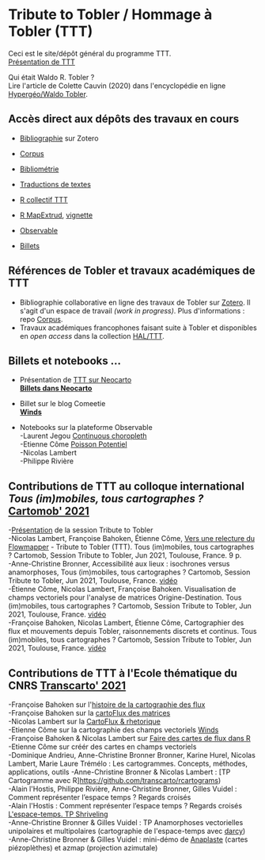 # Tribute to Tobler / Hommage à Tobler (TTT)

Ceci est le site/dépôt général du programme TTT. </br>
[Présentation de TTT](https://geoflowiz.hypotheses.org/ttt-tribute-to-tobler) 

Qui était Waldo R. Tobler ? </br>
Lire l'article de Colette Cauvin (2020) dans l'encyclopédie en ligne [Hypergéo/Waldo Tobler](https://hypergeo.eu/waldo-tobler/).

## Accès direct aux dépôts des travaux en cours

- [Bibliographie](https://www.zotero.org/) sur Zotero

- [Corpus](https://github.com/tributetotobler/corpus)

- [Bibliométrie](https://github.com/tributetotobler/bibliotobler)

- [Traductions de textes](https://github.com/tributetotobler/traductions)

- [R collectif TTT](https://github.com/tributetotobler/ttt)

- [R MapExtrud](https://github.com/neocarto/mapextrud), [vignette](https://neocarto.github.io/mapextrud/vignettes/how-to-build-extruded-maps.html)

- [Observable](https://observablehq.com/@tobler)

- [Billets](https://neocarto.hypotheses.org/category/tribute-to-tobler)

## Références de Tobler et travaux académiques de TTT

- Bibliographie collaborative en ligne des travaux de Tobler sur [Zotero](http://www.zotero.org). Il s'agit d'un espace de travail *(work in progress)*. Plus d'informations : repo [Corpus](https://github.com/tributetotobler/corpus).</br>
- Travaux académiques francophones faisant suite à Tobler et disponibles en _open access_ dans la collection [HAL/TTT](https://theses.hal.science/TTT/).

## Billets et notebooks ...

- Présentation de [TTT sur Neocarto](https://neocarto.hypotheses.org/ttt-tobler) </br>
**[Billets dans Neocarto](https://neocarto.hypotheses.org/category/tribute-to-tobler)** </br>

- Billet sur le blog Comeetie </br>
**[Winds](https://www.comeetie.fr/galerie/wind/)**

- Notebooks sur la plateforme Observable </br>
-Laurent Jegou [Continuous choropleth](https://observablehq.com/@ljegou/ttt-continuous-choropleth) </br>
-Etienne Côme [Poisson Potentiel](https://observablehq.com/@comeetie/ttt-poisson-potential) </br>
-Nicolas Lambert      </br>
-Philippe Rivière     </br>


## Contributions de TTT au colloque international _Tous (im)mobiles, tous cartographes ?_ [Cartomob' 2021](https://geoflowiz.hypotheses.org/session-ttt-a-cartomob-2021)

-[Présentation](https://geoflowiz.hypotheses.org/session-ttt-a-cartomob-2021) de la session Tribute to Tobler </br>
-Nicolas Lambert, Françoise Bahoken, Étienne Côme, [Vers une relecture du Flowmapper](https://hal.archives-ouvertes.fr/hal-03434168) - Tribute to Tobler (TTT). Tous (im)mobiles, tous cartographes ? Cartomob, Session Tribute to Tobler, Jun 2021, Toulouse, France. 9 p. </br>
-Anne-Christine Bronner, Accessibilité aux lieux : isochrones versus anamorphoses,  Tous (im)mobiles, tous cartographes ? Cartomob, Session Tribute to Tobler, Jun 2021, Toulouse, France. [vidéo](https://prismes.univ-toulouse.fr/player.php?code=XkPFhI6R&width=100%&height=100%) </br>
-Étienne Côme, Nicolas Lambert, Françoise Bahoken. Visualisation de champs vectoriels pour l'analyse de matrices Origine-Destination. Tous (im)mobiles, tous cartographes ? Cartomob, Session Tribute to Tobler, Jun 2021, Toulouse, France. [vidéo](https://prismes.univ-toulouse.fr/player.php?code=erMf3lns&width=100%&height=100%)</br>
-Françoise Bahoken, Nicolas Lambert, Étienne Côme, Cartographier des flux et mouvements depuis Tobler, raisonnements discrets et continus. Tous (im)mobiles, tous cartographes ? Cartomob, Session Tribute to Tobler, Jun 2021, Toulouse, France. [vidéo](https://prismes.univ-toulouse.fr/player.php?code=538O3J2a&width=100%&height=100%)</br>


## Contributions de TTT à l'Ecole thématique du CNRS [Transcarto' 2021](https://github.com/transcarto)

-Françoise Bahoken sur l'[histoire de la cartographie des flux](https://bit.ly/3Grg9I6) </br>
-Françoise Bahoken sur la [cartoFlux des matrices](https://bit.ly/3ErFS1z) </br>
-Nicolas Lambert sur la [CartoFlux & rhetorique](https://transcarto.github.io/rflows/presentations/CartoFlux.html#1) </br>
-Etienne Côme sur la cartographie des champs vectoriels [Winds](https://transcarto.github.io/rflows/presentations/CartoWinds/TTT_comeetie.html) </br>
-Françoise Bahoken & Nicolas Lambert sur [Faire des cartes de flux dans R](https://transcarto.github.io/rflows/TRANSCARTO_flows.html) </br>
-Etienne Côme sur créér des cartes en champs vectoriels </br>
-Dominique Andrieu, Anne-Christine Bronner Bronner, Karine Hurel, Nicolas Lambert, Marie Laure Trémélo : Les cartogrammes. Concepts, méthodes, applications, outils
-Anne-Christine Bronner & Nicolas Lambert : [TP Cartogramme avec R]https://github.com/transcarto/rcartograms) </br>
-Alain l'Hostis, Philippe Rivière, Anne-Christine Bronner, Gilles Vuidel : Comment représenter l’espace temps ? Regards croisés</br>
-Alain l'Hostis : Comment représenter l’espace temps ? Regards croisés [L'espace-temps. TP Shriveling](https://github.com/transcarto/espace-temps) </br>
-Anne-Christine Bronner & Gilles Vuidel : TP Anamorphoses vectorielles unipolaires et multipolaires (cartographie de l'espace-temps avec [darcy](https://sourcesup.renater.fr/www/transcarto/darcy/))</br>
-Anne-Christine Bronner & Gilles Vuidel : mini-démo de [Anaplaste](https://sourcesup.renater.fr/www/transcarto/anaplaste/) (cartes piézoplèthes) et azmap (projection azimutale)
